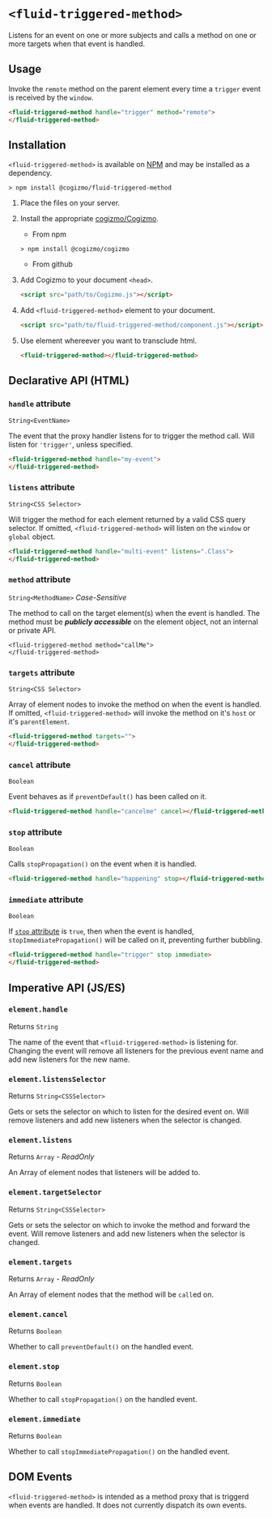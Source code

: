 # `<fluid-triggered-method>`

Listens for an event on one or more subjects and calls a method on one or more
targets when that event is handled.

## Usage

Invoke the `remote` method on the parent element every time a `trigger` event is received by the `window`.
```html
<fluid-triggered-method handle="trigger" method="remote">
</fluid-triggered-method>
```

## Installation

`<fluid-triggered-method>` is available on [NPM](https://www.npmjs.com/package/@cogizmo/fluid-triggered-method) and may be installed as  a dependency.

```
> npm install @cogizmo/fluid-triggered-method
```

1. Place the files on your server.

2. Install the appropriate [cogizmo/Cogizmo](https://github.com/cogizmo/cogizmo).
    * From npm
    ```
    > npm install @cogizmo/cogizmo
    ```

    * From github

3. Add Cogizmo to your document `<head>`.

    ```html
    <script src="path/to/Cogizmo.js"></script>
    ```

4. Add `<fluid-triggered-method>` element to your document.

    ```html
    <script src="path/to/fluid-triggered-method/component.js"></script>
    ```

6. Use element whereever you want to transclude html.

    ```html
    <fluid-triggered-method></fluid-triggered-method>
    ```

## Declarative API (HTML)

### `handle` attribute

`String<EventName>`

The event that the proxy handler listens for to trigger the method call. Will listen for `'trigger'`, unless specified.

```html
<fluid-triggered-method handle="my-event">
</fluid-triggered-method>
```

### `listens` attribute

`String<CSS Selector>`

Will trigger the method for each element returned by a valid CSS query
selector. If omitted, `<fluid-triggered-method>` will listen on the `window` or
`global` object.

```html
<fluid-triggered-method handle="multi-event" listens=".Class">
</fluid-triggered-method>
```

### `method` attribute

`String<MethodName>` *Case-Sensitive*

The method to call on the target element(s) when the event is handled. The
method must be ***publicly accessible*** on the element object, not an internal
or private API.

```
<fluid-triggered-method method="callMe">
</fluid-triggered-method>
```

### `targets` attribute

`String<CSS Selector>`

Array of element nodes to invoke the method on when the event is handled. If
omitted, `<fluid-triggered-method>` will invoke the method on it's `host` or
it's `parentElement`.

```html
<fluid-triggered-method targets="">
</fluid-triggered-method>
```

### `cancel` attribute

`Boolean`

Event behaves as if `preventDefault()` has been called on it.

```html
<fluid-triggered-method handle="cancelme" cancel></fluid-triggered-method>
```

### `stop` attribute

`Boolean`

Calls `stopPropagation()` on the event when it is handled.

```html
<fluid-triggered-method handle="happening" stop></fluid-triggered-method>
```

### `immediate` attribute

`Boolean`

If [`stop` attribute](#stopattribute) is `true`, then when the event is handled, `stopImmediatePropagation()` will be called on it, preventing further bubbling.

```html
<fluid-triggered-method handle="trigger" stop immediate>
</fluid-triggered-method>
```
## Imperative API (JS/ES)

### `element.handle`

Returns `String`

The name of the event that `<fluid-triggered-method>` is listening for.
Changing the event will remove all listeners for the previous event name and
add new listeners for the new name.

### `element.listensSelector`

Returns `String<CSSSelector>`

Gets or sets the selector on which to listen for the desired event on. Will
remove listeners and add new listeners when the selector is changed.

### `element.listens`

Returns `Array` - *ReadOnly*

An Array of element nodes that listeners will be added to.

### `element.targetSelector`

Returns `String<CSSSelector>`

Gets or sets the selector on which to invoke the method and forward the event.
Will remove listeners and add new listeners when the selector is changed.

### `element.targets`

Returns `Array` - *ReadOnly*

An Array of element nodes that the method will be `call`ed on.

### `element.cancel`

Returns `Boolean`

Whether to call `preventDefault()` on the handled event.


### `element.stop`

Returns `Boolean`

Whether to call `stopPropagation()` on the handled event.

### `element.immediate`

Returns `Boolean`

Whether to call `stopImmediatePropagation()` on the handled event.

## DOM Events

`<fluid-triggered-method>` is intended as a method proxy that is triggerd when events are handled. It does not currently dispatch its own events.
